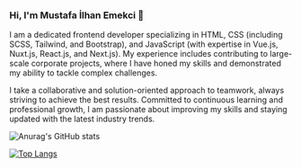 ### Hi, I'm Mustafa İlhan Emekci 👋

I am a dedicated frontend developer specializing in HTML, CSS (including SCSS, Tailwind, and Bootstrap), and JavaScript (with expertise in Vue.js, Nuxt.js, React.js, and Next.js). My experience includes contributing to large-scale corporate projects, where I have honed my skills and demonstrated my ability to tackle complex challenges.

I take a collaborative and solution-oriented approach to teamwork, always striving to achieve the best results. Committed to continuous learning and professional growth, I am passionate about improving my skills and staying updated with the latest industry trends.






![Anurag's GitHub stats](https://github-readme-stats.vercel.app/api?username=emkc20&show_icons=true)

[![Top Langs](https://github-readme-stats.vercel.app/api/top-langs/?username=emkc20&layout=compact)](https://github.com/anuraghazra/github-readme-stats)




<!--
**emkc20/emkc20** is a ✨ _special_ ✨ repository because its `README.md` (this file) appears on your GitHub profile.

Here are some ideas to get you started:

- 🔭 I’m currently working on ...
- 🌱 I’m currently learning ...
- 👯 I’m looking to collaborate on ...
- 🤔 I’m looking for help with ...
- 💬 Ask me about ...
- 📫 How to reach me: ...
- 😄 Pronouns: ...
- ⚡ Fun fact: ...
-->
